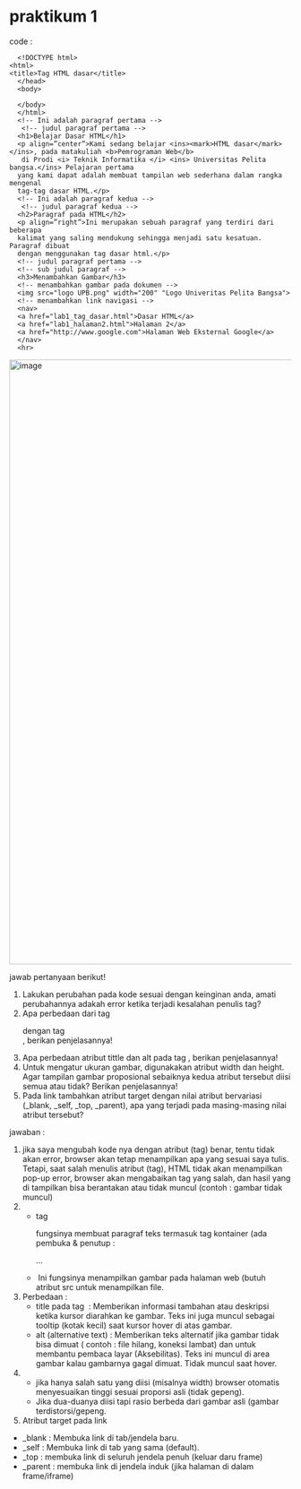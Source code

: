 # praktikum 1
code :

      <!DOCTYPE html>
    <html>
    <title>Tag HTML dasar</title>
      </head>
      <body>
      
      </body>
      </html>
      <!-- Ini adalah paragraf pertama -->
       <!-- judul paragraf pertama -->
      <h1>Belajar Dasar HTML</h1>
      <p align=”center”>Kami sedang belajar <ins><mark>HTML dasar</mark></ins>, pada matakuliah <b>Pemrograman Web</b>
       di Prodi <i> Teknik Informatika </i> <ins> Universitas Pelita bangsa.</ins> Pelajaran pertama
      yang kami dapat adalah membuat tampilan web sederhana dalam rangka mengenal
      tag-tag dasar HTML.</p>
      <!-- Ini adalah paragraf kedua -->
       <!-- judul paragraf kedua -->
      <h2>Paragraf pada HTML</h2>
      <p align=”right”>Ini merupakan sebuah paragraf yang terdiri dari beberapa
      kalimat yang saling mendukung sehingga menjadi satu kesatuan. Paragraf dibuat
      dengan menggunakan tag dasar html.</p>
      <!-- judul paragraf pertama -->
      <!-- sub judul paragraf -->
      <h3>Menambahkan Gambar</h3>
      <!-- menambahkan gambar pada dokumen -->
      <img src="logo UPB.png" width="200" "Logo Univeritas Pelita Bangsa">
      <!-- menambahkan link navigasi -->
      <nav>
      <a href="lab1_tag_dasar.html">Dasar HTML</a>
      <a href="lab1_halaman2.html">Halaman 2</a>
      <a href="http://www.google.com">Halaman Web Eksternal Google</a>
      </nav>
      <hr>

<img width="1920" height="1080" alt="image" src="https://github.com/user-attachments/assets/b597e417-fc78-4ddf-8484-888b40ada3e2" />


jawab pertanyaan berikut!
1. Lakukan perubahan pada kode sesuai dengan keinginan anda, amati perubahannya adakah error ketika terjadi kesalahan penulis tag?
2. Apa perbedaan dari tag <p> dengan tag <br>, berikan penjelasannya!
3. Apa perbedaan atribut tittle dan alt pada tag <img>, berikan penjelasannya!
4. Untuk mengatur ukuran gambar, digunakakan atribut width dan height. Agar tampilan gambar proposional sebaiknya kedua atribut tersebut diisi semua atau tidak? Berikan penjelasannya!
5. Pada link tambahkan atribut target dengan nilai atribut bervariasi (_blank, _self, _top, _parent), apa yang terjadi pada masing-masing nilai atribut tersebut?

jawaban :
1. jika saya mengubah kode nya dengan atribut (tag) benar, tentu tidak akan error, browser akan tetap menampilkan apa yang sesuai saya tulis. Tetapi, saat salah menulis atribut (tag), HTML tidak akan menampilkan pop-up error, browser akan mengabaikan tag yang salah, dan hasil yang di tampilkan bisa berantakan atau tidak muncul (contoh : gambar tidak muncul)
2. - tag <p> fungsinya membuat paragraf teks termasuk tag kontainer (ada pembuka & penutup : <p>...</p>
   - <img> Ini fungsinya menampilkan gambar pada halaman web (butuh atribut      src untuk menampilkan file.
3. Perbedaan :
   - title pada tag <img> : Memberikan informasi tambahan atau deskripsi                                ketika kursor diarahkan ke gambar. Teks ini                                 juga muncul sebagai tooltip (kotak kecil) saat                              kursor hover di atas gambar.
   - alt (alternative text) : Memberikan teks alternatif jika gambar                                      tidak bisa dimuat ( contoh : file hilang,                                   koneksi lambat) dan untuk membantu pembaca                                  layar (Aksebilitas). Teks ini muncul di area                                gambar kalau gambarnya gagal dimuat. Tidak                                  muncul saat hover.
4. - jika hanya salah satu yang diisi (misalnya width) browser otomatis          menyesuaikan tinggi sesuai proporsi asli (tidak gepeng).
   - Jika dua-duanya diisi tapi rasio berbeda dari gambar asli (gambar           terdistorsi/gepeng.
5. Atribut target pada link <a>
- _blank : Membuka link di tab/jendela baru.
- _self : Membuka link di tab yang sama (default).
- _top : membuka link di seluruh jendela penuh (keluar daru frame)
- _parent : membuka link di jendela induk (jika halaman di dalam                        frame/iframe)










